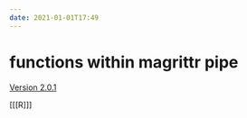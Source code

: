 ```yaml
---
date: 2021-01-01T17:49
---
```


# functions within magrittr pipe

[Version 2.0.1](https://www.tidyverse.org/blog/2020/11/magrittr-2-0-is-here/)

[[[R]]]